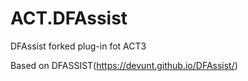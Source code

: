 # ACT.DFAssist

DFAssist forked plug-in fot ACT3

Based on DFASSIST(https://devunt.github.io/DFAssist/)


